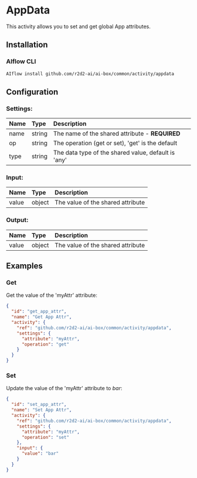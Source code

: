 <!--
title: AppData
weight: 4616
-->

# AppData
This activity allows you to set and get global App attributes.

## Installation

### AIflow CLI
```bash
AIflow install github.com/r2d2-ai/ai-box/common/activity/appdata
```

## Configuration

### Settings:
| Name | Type   | Description
|:---  | :---   | :---    
| name | string | The name of the shared attribute - **REQUIRED**         
| op   | string | The operation (get or set), 'get' is the default
| type | string | The data type of the shared value, default is 'any'

### Input:
| Name  | Type   | Description
|:---   | :---   | :---    
| value | object |  The value of the shared attribute


### Output:
| Name  | Type   | Description
|:---   | :---   | :---    
| value | object |  The value of the shared attribute


## Examples

### Get
Get the value of the 'myAttr' attribute:

```json
{
  "id": "get_app_attr",
  "name": "Get App Attr",
  "activity": {
    "ref": "github.com/r2d2-ai/ai-box/common/activity/appdata",
    "settings": {
      "attribute": "myAttr",
      "operation": "get"
    }
  }
}
```

### Set
Update the value of the 'myAttr' attribute to _bar_:

```json
{
  "id": "set_app_attr",
  "name": "Set App Attr",
  "activity": {
    "ref": "github.com/r2d2-ai/ai-box/common/activity/appdata",
    "settings": {
      "attribute": "myAttr",
      "operation": "set"
    },
    "input": {
      "value": "bar"
    }  
  }
}
```
